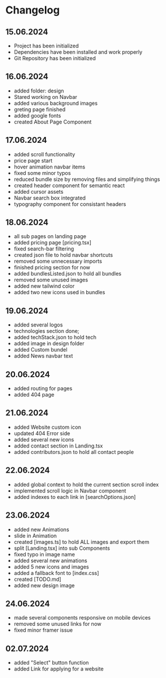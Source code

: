 # Changelog 

## 15.06.2024
* Project has been initialized
* Dependencies have been installed and work properly
* Git Repository has been initialized

## 16.06.2024
* added folder: design
* Stared working on Navbar
* added various background images
* greting page finished
* added google fonts
* created About Page Component

## 17.06.2024
 * added scroll functionality
 * price page start
 * hover animation navbar items
 * fixed some minor typos
 * reduced bundle size by removing files and simplifying things
 * created header component for semantic react
 * added cursor assets
 * Navbar search box integrated
 * typography component for consistant headers

## 18.06.2024
* all sub pages on landing page
* added pricing page [pricing.tsx]
* fixed search-bar filtering
* created json file to hold navbar shortcuts
* removed some unnecessary imports
* finished pricing section for now
* added bundlesListed.json to hold all bundles
* removed some unused images
* added new tailwind color
* added two new icons used in bundles

## 19.06.2024
* added several logos
* technologies section done;
* added techStack.json to hold tech
* added image in design folder
* added Custom bundel
* added News navbar text

## 20.06.2024
* added routing for pages
* added 404 page

## 21.06.2024
* added Website custom icon
* updated 404 Error side
* added several new icons
* added contact section in Landing.tsx
* added contributors.json to hold all contact people

## 22.06.2024
* added global context to hold the current section scroll index
* implemented scroll logic in Navbar component
* added indexes to each link in [searchOptions.json]

## 23.06.2024
* added new Animations
* slide in Animation
* created [images.ts] to hold ALL images and export them
* split [Landing.tsx] into sub Components
* fixed typo in image name
* added several new animations
* added 5 new icons and images
* added a fallback font to [index.css]
* created [TODO.md]
* added new design image

## 24.06.2024
* made several components responsive on mobile devices
* removed some unused links for now
* fixed minor framer issue

## 02.07.2024
* added "Select" button function
* added Link for applying for a website
